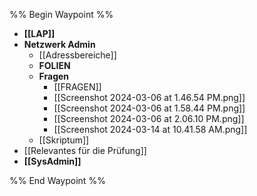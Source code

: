 %% Begin Waypoint %%
- **[[LAP]]**
- **Netzwerk Admin**
	- [[Adressbereiche]]
	- **FOLIEN**
	- **Fragen**
		- [[FRAGEN]]
		- [[Screenshot 2024-03-06 at 1.46.54 PM.png]]
		- [[Screenshot 2024-03-06 at 1.58.44 PM.png]]
		- [[Screenshot 2024-03-06 at 2.06.10 PM.png]]
		- [[Screenshot 2024-03-14 at 10.41.58 AM.png]]
	- [[Skriptum]]
- [[Relevantes für die Prüfung]]
- **[[SysAdmin]]**

%% End Waypoint %%